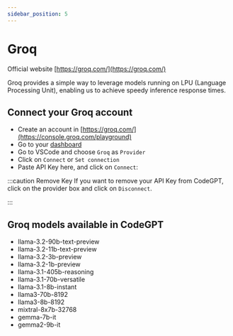 ```yaml
---
sidebar_position: 5
---
```

# Groq
Official website [https://groq.com/](https://groq.com/)

Groq provides a simple way to leverage models running on LPU (Language Processing Unit), enabling us to achieve speedy inference response times.

## Connect your Groq account
- Create an account in [https://groq.com/](https://console.groq.com/playground)
- Go to your [dashboard](https://console.groq.com/keys)
- Go to VSCode and choose `Groq` as `Provider`
- Click on `Connect` or `Set connection`
- Paste API Key here, and click on `Connect`:
  



:::caution Remove Key
If you want to remove your API Key from CodeGPT, click on the provider box and click on `Disconnect`.



:::

## Groq models available in CodeGPT
- llama-3.2-90b-text-preview
- llama-3.2-11b-text-preview
- llama-3.2-3b-preview
- llama-3.2-1b-preview
- llama-3.1-405b-reasoning
- llama-3.1-70b-versatile
- llama-3.1-8b-instant
- llama3-70b-8192
- llama3-8b-8192
- mixtral-8x7b-32768
- gemma-7b-it
- gemma2-9b-it
